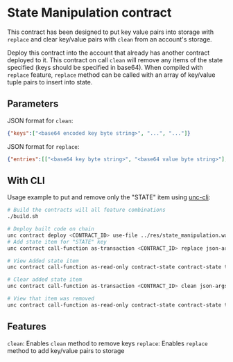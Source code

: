 # State Manipulation contract

This contract has been designed to put key value pairs into storage with `replace` and clear key/value pairs with `clean` from an account's storage.

Deploy this contract into the account that already has another contract deployed to it.
This contract on call `clean` will remove any items of the state specified (keys should be specified in base64). When compiled with `replace` feature, `replace` method can be called with an array of key/value tuple pairs to insert into state.

## Parameters

JSON format for `clean`:

```json
{"keys":["<base64 encoded key byte string>", "...", "..."]}
```

JSON format for `replace`:

```json
{"entries":[["<base64 key byte string>", "<base64 value byte string>"], ["...", "..."]]}
```

## With CLI

Usage example to put and remove only the "STATE" item using [unc-cli](https://github.com/utnet-org/utility-cli-rs):

```bash
# Build the contracts will all feature combinations
./build.sh

# Deploy built code on chain
unc contract deploy <CONTRACT_ID> use-file ../res/state_manipulation.wasm without-init-call network-config testnet sign-with-keychain send
# Add state item for "STATE" key
unc contract call-function as-transaction <CONTRACT_ID> replace json-args '{"entries":[["U1RBVEU=", "dGVzdA=="]]}' prepaid-gas '100.0 Tgas' attached-deposit '0 unc' sign-as <SIGNER_ID> network-config testnet sign-with-keychain send

# View Added state item
unc contract call-function as-read-only contract-state contract-state text-args '' network-config testnet now

# Clear added state item
unc contract call-function as-transaction <CONTRACT_ID> clean json-args '{"keys":["U1RBVEU="]}' prepaid-gas '100.0 Tgas' attached-deposit '0 unc' sign-as <SIGNER_ID> network-config testnet sign-with-keychain send

# View that item was removed
unc contract call-function as-read-only contract-state contract-state text-args '' network-config testnet now
```

## Features

`clean`: Enables `clean` method to remove keys
`replace`: Enables `replace` method to add key/value pairs to storage
